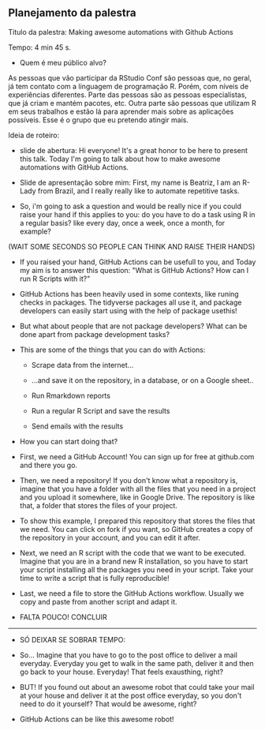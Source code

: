 ## Planejamento da palestra

Título da palestra: Making awesome automations with Github Actions

Tempo: 4 min 45 s.

- Quem é meu público alvo?

As pessoas que vão participar da RStudio Conf são pessoas que, no geral, já tem contato com a linguagem de programação R. Porém, com níveis de experiências diferentes. Parte das pessoas são as pessoas especialistas, que já criam e mantém pacotes, etc. Outra parte são pessoas que utilizam R em seus trabalhos e estão lá para aprender mais sobre as  aplicações possíveis. Esse é o grupo que eu pretendo atingir mais.




Ideia de roteiro:

- slide de abertura: Hi everyone! It's a great honor to be here to present this talk. Today I'm going to talk about how to make awesome automations with GitHub Actions.

- Slide de apresentação sobre mim: First,  my name is Beatriz, I am an R-Lady from Brazil, and I really really like to automate repetitive tasks.


- So, i'm going to ask a question and would be really nice if you could raise your hand if this applies to you:  do you have to do a task using R in a regular basis? like every day, once a week, once a month, for example?

(WAIT SOME SECONDS SO PEOPLE CAN THINK AND RAISE THEIR HANDS)

- If you raised your hand, GitHub Actions can be usefull to you, and Today my aim is to answer this question: "What is GitHub Actions? How can I run R Scripts with it?"


- GitHub Actions has been heavily used in some contexts, like runing checks in packages. The tidyverse packages all use it, and package developers can easily start using  with the help of package usethis!


- But what about people that are not package developers? What can be done apart from package development tasks? 


- This are some of the things that you can do with Actions:

  - Scrape data from the internet...

  - ...and save it on the repository, in a database, or on a Google sheet..
  
  - Run Rmarkdown reports
  
  
  - Run a regular R Script and save the results
  
  - Send emails with the results


  

- How you can start doing that?

- First, we need a GitHub Account! You can sign up for free at github.com and there you go.

- Then, we need a repository! If you don't know what a repository is, imagine that you have a folder with all the files that you need in a project and you upload it somewhere, like in Google Drive. The repository is like that, a folder that stores the files of your project.

- To show this example, I prepared this repository that stores the files that we need. You can click on fork if you want, so GitHub creates a copy of the repository in your account, and you can edit it after.

- Next, we need an R script with the code that we want to be executed. Imagine that you are in a brand new R installation, so you have to start your script installing all the packages you need in your script. Take your time to write a script that is fully reproducible!


- Last, we need a file to store the GitHub Actions workflow. Usually we copy and paste from another script and adapt it.

- FALTA POUCO! CONCLUIR




-------
- SÓ DEIXAR SE SOBRAR TEMPO:
- So... Imagine that you have to go to the post office to deliver a mail everyday. Everyday you get to walk in the same path, deliver it and then go back to your house. Everyday! That feels exausthing, right?

- BUT! If you found out about an awesome robot that could take your mail at your house and deliver it at the post office everyday, so you don't need to do it yourself? That would be awesome, right?

- GitHub Actions can be like this awesome robot!








